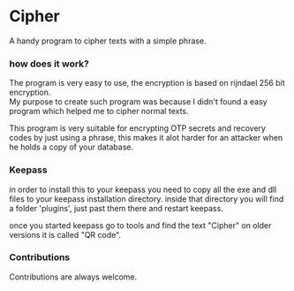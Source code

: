 # Cipher
A handy program to cipher texts with a simple phrase.

### how does it work?
The program is very easy to use, the encryption is based on rijndael 256 bit encryption.  
My purpose to create such program was because I didn't found a easy program which helped me to cipher normal texts.  

This program is very suitable for encrypting OTP secrets and recovery codes by just using a phrase, this makes it alot harder for
an attacker when he holds a copy of your database.

### Keepass
in order to install this to your keepass you need to copy all the exe and dll files to your keepass installation directory.
inside that directory you will find a folder 'plugins', just past them there and restart keepass.

once you started keepass go to tools and find the text "Cipher" on older versions it is called "QR code".

### Contributions
Contributions are always welcome.
